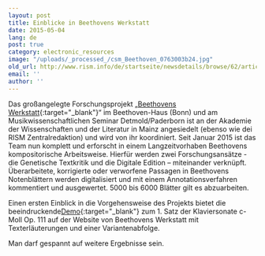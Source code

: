 ```yaml
---
layout: post
title: Einblicke in Beethovens Werkstatt
date: 2015-05-04
lang: de
post: true
category: electronic_resources
image: "/uploads/_processed_/csm_Beethoven_0763003b24.jpg"
old_url: http://www.rism.info/de/startseite/newsdetails/browse/62/article/64/a-peek-inside-beethovens-workshop.html
email: ''
author: ''
---
```



Das großangelegte Forschungsprojekt „[Beethovens Werkstatt](http://beethovens-werkstatt.de/){:target="_blank"}“ im Beethoven-Haus (Bonn) und am Musikwissenschaftlichen Seminar Detmold/Paderborn ist an der Akademie der Wissenschaften und der Literatur in Mainz angesiedelt (ebenso wie dei RISM Zentralredaktion) und wird von ihr koordiniert. Seit Januar 2015 ist das Team nun komplett und erforscht in einem Langzeitvorhaben Beethovens kompositorische Arbeitsweise. Hierfür werden zwei Forschungsansätze - die Genetische Textkritik und die Digitale Edition – miteinander verknüpft. Überarbeitete, korrigierte oder verworfene Passagen in Beethovens Notenblättern werden digitalisiert und mit einem Annotationsverfahren kommentiert und ausgewertet. 5000 bis 6000 Blätter gilt es abzuarbeiten.

Einen ersten Einblick in die Vorgehensweise des Projekts bietet die beeindruckende[Demo](http://beethovens-werkstatt.de/demo/index.html){:target="_blank"} zum 1. Satz der Klaviersonate c-Moll Op. 111 auf der Website von Beethovens Werkstatt mit Texterläuterungen und einer Variantenabfolge.

Man darf gespannt auf weitere Ergebnisse sein.

<script type="text/javascript">var switchTo5x=true;</script><script type="text/javascript" src="http://w.sharethis.com/button/buttons.js"></script><script type="text/javascript">stLight.options({publisher: "9b601438-1ce1-49d8-bfd7-9cff5df54c17", doNotHash: false, doNotCopy: false, hashAddressBar: false});</script>